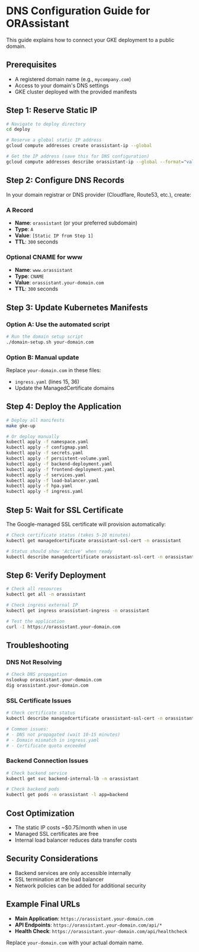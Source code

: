 # DNS Configuration Guide for ORAssistant

This guide explains how to connect your GKE deployment to a public domain.

## Prerequisites

- A registered domain name (e.g., `mycompany.com`)
- Access to your domain's DNS settings
- GKE cluster deployed with the provided manifests

## Step 1: Reserve Static IP

```bash
# Navigate to deploy directory
cd deploy

# Reserve a global static IP address
gcloud compute addresses create orassistant-ip --global

# Get the IP address (save this for DNS configuration)
gcloud compute addresses describe orassistant-ip --global --format="value(address)"
```

## Step 2: Configure DNS Records

In your domain registrar or DNS provider (Cloudflare, Route53, etc.), create:

### A Record
- **Name**: `orassistant` (or your preferred subdomain)
- **Type**: `A`
- **Value**: `[Static IP from Step 1]`
- **TTL**: `300` seconds

### Optional CNAME for www
- **Name**: `www.orassistant`
- **Type**: `CNAME`
- **Value**: `orassistant.your-domain.com`
- **TTL**: `300` seconds

## Step 3: Update Kubernetes Manifests

### Option A: Use the automated script
```bash
# Run the domain setup script
./domain-setup.sh your-domain.com
```

### Option B: Manual update
Replace `your-domain.com` in these files:
- `ingress.yaml` (lines 15, 36)
- Update the ManagedCertificate domains

## Step 4: Deploy the Application

```bash
# Deploy all manifests
make gke-up

# Or deploy manually
kubectl apply -f namespace.yaml
kubectl apply -f configmap.yaml
kubectl apply -f secrets.yaml
kubectl apply -f persistent-volume.yaml
kubectl apply -f backend-deployment.yaml
kubectl apply -f frontend-deployment.yaml
kubectl apply -f services.yaml
kubectl apply -f load-balancer.yaml
kubectl apply -f hpa.yaml
kubectl apply -f ingress.yaml
```

## Step 5: Wait for SSL Certificate

The Google-managed SSL certificate will provision automatically:

```bash
# Check certificate status (takes 5-10 minutes)
kubectl get managedcertificate orassistant-ssl-cert -n orassistant

# Status should show 'Active' when ready
kubectl describe managedcertificate orassistant-ssl-cert -n orassistant
```

## Step 6: Verify Deployment

```bash
# Check all resources
kubectl get all -n orassistant

# Check ingress external IP
kubectl get ingress orassistant-ingress -n orassistant

# Test the application
curl -I https://orassistant.your-domain.com
```

## Troubleshooting

### DNS Not Resolving
```bash
# Check DNS propagation
nslookup orassistant.your-domain.com
dig orassistant.your-domain.com
```

### SSL Certificate Issues
```bash
# Check certificate status
kubectl describe managedcertificate orassistant-ssl-cert -n orassistant

# Common issues:
# - DNS not propagated (wait 10-15 minutes)
# - Domain mismatch in ingress.yaml
# - Certificate quota exceeded
```

### Backend Connection Issues
```bash
# Check backend service
kubectl get svc backend-internal-lb -n orassistant

# Check backend pods
kubectl get pods -n orassistant -l app=backend
```

## Cost Optimization

- The static IP costs ~$0.75/month when in use
- Managed SSL certificates are free
- Internal load balancer reduces data transfer costs

## Security Considerations

- Backend services are only accessible internally
- SSL termination at the load balancer
- Network policies can be added for additional security

## Example Final URLs

- **Main Application**: `https://orassistant.your-domain.com`
- **API Endpoints**: `https://orassistant.your-domain.com/api/*`
- **Health Check**: `https://orassistant.your-domain.com/api/healthcheck`

Replace `your-domain.com` with your actual domain name.